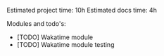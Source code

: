 Estimated project time: 10h
Estimated docs time: 4h

Modules and todo's:

- [TODO] Wakatime module
- [TODO] Wakatime module testing
